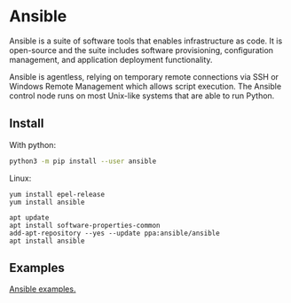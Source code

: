 # Ansible
Ansible is a suite of software tools that enables infrastructure as code. It is open-source and the suite includes software provisioning, configuration management, and application deployment functionality.

Ansible is agentless, relying on temporary remote connections via SSH or Windows Remote Management which allows script execution. The Ansible control node runs on most Unix-like systems that are able to run Python.

## Install
With python:
```sh
python3 -m pip install --user ansible
```
Linux:
```
yum install epel-release
yum install ansible
```
```
apt update
apt install software-properties-common
add-apt-repository --yes --update ppa:ansible/ansible
apt install ansible
```

## Examples
[Ansible examples.](./examples/README.md.md)